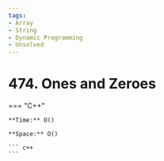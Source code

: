 ```yaml
---
tags:
- Array
- String
- Dynamic Programming
- Unsolved
---
```



# 474. Ones and Zeroes

=== "C++"

    **Time:** O()

    **Space:** O()

    ``` c++
    ```